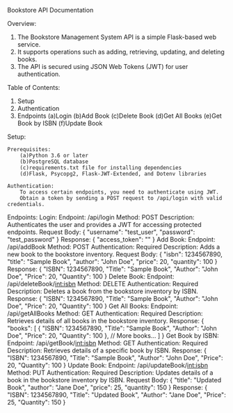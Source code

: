 Bookstore API Documentation


Overview: 

1. The Bookstore Management System API is a simple Flask-based web service. 
2. It supports operations such as adding, retrieving, updating, and deleting books. 
3. The API is secured using JSON Web Tokens (JWT) for user authentication.


Table of Contents:

1. Setup
2. Authentication
3. Endpoints
    (a)Login
    (b)Add Book
    (c)Delete Book
    (d)Get All Books
    (e)Get Book by ISBN
    (f)Update Book

Setup: 

    Prerequisites:
        (a)Python 3.6 or later
        (b)PostgreSQL database
        (c)requirements.txt file for installing dependencies
        (d)Flask, Psycopg2, Flask-JWT-Extended, and Dotenv libraries
    
    Authentication:
        To access certain endpoints, you need to authenticate using JWT. 
        Obtain a token by sending a POST request to /api/login with valid credentials.

Endpoints:
    Login:
        Endpoint: /api/login
        Method: POST
            Description: Authenticates the user and provides a JWT for accessing protected endpoints.
        Request Body:
            {
                "username": "test_user",
                "password": "test_password"
            }
        Response:
            {
                "access_token": "<your-access-token>"
            }
    Add Book:
        Endpoint: /api/addBook
        Method: POST
        Authentication: Required
            Description: Adds a new book to the bookstore inventory.
        Request Body:
            {
                "isbn": 1234567890,
                "title": "Sample Book",
                "author": "John Doe",
                "price": 20,
                "quantity": 100
            }
        Response:
            {
              "ISBN": 1234567890,
              "Title": "Sample Book",
              "Author": "John Doe",
              "Price": 20,
              "Quantity": 100
            }
    Delete Book:
        Endpoint: /api/deleteBook/<int:isbn>
        Method: DELETE
        Authentication: Required
          Description: Deletes a book from the bookstore inventory by ISBN.
        Response:
          {
            "ISBN": 1234567890,
            "Title": "Sample Book",
            "Author": "John Doe",
            "Price": 20,
            "Quantity": 100
          }
    Get All Books:
        Endpoint: /api/getAllBooks
        Method: GET
        Authentication: Required
          Description: Retrieves details of all books in the bookstore inventory.
        Response:
          {
            "books": [
              {
                "ISBN": 1234567890,
                "Title": "Sample Book",
                "Author": "John Doe",
                "Price": 20,
                "Quantity": 100
              },
              // More books...
            ]
          }
    Get Book by ISBN:
        Endpoint: /api/getBook/<int:isbn>
        Method: GET
        Authentication: Required
          Description: Retrieves details of a specific book by ISBN.
        Response:
          {
            "ISBN": 1234567890,
            "Title": "Sample Book",
            "Author": "John Doe",
            "Price": 20,
            "Quantity": 100
          }
    Update Book:
      Endpoint: /api/updateBook/<int:isbn>
      Method: PUT
      Authentication: Required
        Description: Updates details of a book in the bookstore inventory by ISBN.
      Request Body:
        {
          "title": "Updated Book",
          "author": "Jane Doe",
          "price": 25,
          "quantity": 150
        }
      Response:
        {
          "ISBN": 1234567890,
          "Title": "Updated Book",
          "Author": "Jane Doe",
          "Price": 25,
          "Quantity": 150
        }

